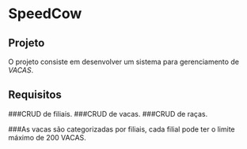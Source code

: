 # SpeedCow

## Projeto

O projeto consiste em desenvolver um sistema para gerenciamento de *VACAS*.

## Requisitos
###CRUD de filiais.
###CRUD de vacas.
###CRUD de raças.

###As vacas são categorizadas por filiais, cada filial pode ter o limite máximo de 200 VACAS.
